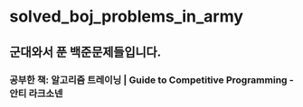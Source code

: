 # solved_boj_problems_in_army
## 군대와서 푼 백준문제들입니다.
### 공부한 책: 알고리즘 트레이닝 | Guide to Competitive Programming - 안티 라크소넨
